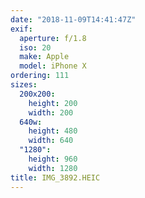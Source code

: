 ```yaml
---
date: "2018-11-09T14:41:47Z"
exif:
  aperture: f/1.8
  iso: 20
  make: Apple
  model: iPhone X
ordering: 111
sizes:
  200x200:
    height: 200
    width: 200
  640w:
    height: 480
    width: 640
  "1280":
    height: 960
    width: 1280
title: IMG_3892.HEIC
---
```

